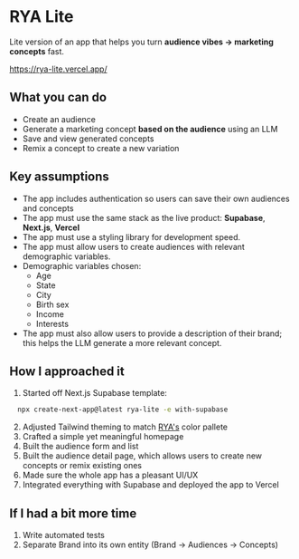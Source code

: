 # RYA Lite

Lite version of an app that helps you turn **audience vibes → marketing concepts** fast.

https://rya-lite.vercel.app/

## What you can do
- Create an audience
- Generate a marketing concept **based on the audience** using an LLM
- Save and view generated concepts
- Remix a concept to create a new variation

## Key assumptions
- The app includes authentication so users can save their own audiences and concepts
- The app must use the same stack as the live product: **Supabase**, **Next.js**, **Vercel**
- The app must use a styling library for development speed.
- The app must allow users to create audiences with relevant demographic variables.
- Demographic variables chosen:
  - Age
  - State
  - City
  - Birth sex
  - Income
  - Interests
- The app must also allow users to provide a description of their brand; this helps the LLM generate a more relevant concept.

## How I approached it
1. Started off Next.js Supabase template: 
```bash
  npx create-next-app@latest rya-lite -e with-supabase
```
2. Adjusted Tailwind theming to match [RYA's](https://www.askrya.com/) color pallete
3. Crafted a simple yet meaningful homepage
4. Built the audience form and list
5. Built the audience detail page, which allows users to create new concepts or remix existing ones
6. Made sure the whole app has a pleasant UI/UX
7. Integrated everything with Supabase and deployed the app to Vercel

## If I had a bit more time
1. Write automated tests 
2. Separate Brand into its own entity (Brand → Audiences → Concepts)
